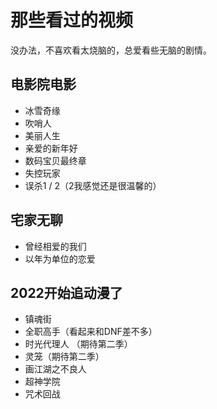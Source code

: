 # 那些看过的视频

没办法，不喜欢看太烧脑的，总爱看些无脑的剧情。

## 电影院电影

- 冰雪奇缘
- 吹哨人
- 美丽人生
- 亲爱的新年好
- 数码宝贝最终章
- 失控玩家
- 误杀1 / 2（2我感觉还是很温馨的）

## 宅家无聊

- 曾经相爱的我们
- 以年为单位的恋爱

## 2022开始追动漫了

- 镇魂街
- 全职高手（看起来和DNF差不多）
- 时光代理人 （期待第二季）
- 灵笼（期待第二季）
- 画江湖之不良人
- 超神学院
- 咒术回战